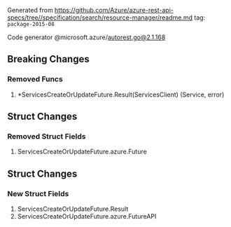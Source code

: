 Generated from https://github.com/Azure/azure-rest-api-specs/tree//specification/search/resource-manager/readme.md tag: `package-2015-08`

Code generator @microsoft.azure/autorest.go@2.1.168

## Breaking Changes

### Removed Funcs

1. *ServicesCreateOrUpdateFuture.Result(ServicesClient) (Service, error)

## Struct Changes

### Removed Struct Fields

1. ServicesCreateOrUpdateFuture.azure.Future

## Struct Changes

### New Struct Fields

1. ServicesCreateOrUpdateFuture.Result
1. ServicesCreateOrUpdateFuture.azure.FutureAPI

